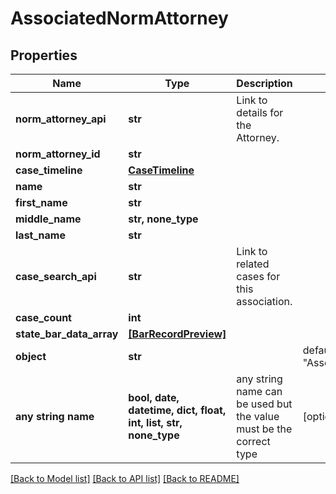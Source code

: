 # AssociatedNormAttorney


## Properties
Name | Type | Description | Notes
------------ | ------------- | ------------- | -------------
**norm_attorney_api** | **str** | Link to details for the Attorney. | 
**norm_attorney_id** | **str** |  | 
**case_timeline** | [**CaseTimeline**](CaseTimeline.md) |  | 
**name** | **str** |  | 
**first_name** | **str** |  | 
**middle_name** | **str, none_type** |  | 
**last_name** | **str** |  | 
**case_search_api** | **str** | Link to related cases for this association. | 
**case_count** | **int** |  | 
**state_bar_data_array** | [**[BarRecordPreview]**](BarRecordPreview.md) |  | 
**object** | **str** |  | defaults to "AssociatedNormAttorney"
**any string name** | **bool, date, datetime, dict, float, int, list, str, none_type** | any string name can be used but the value must be the correct type | [optional]

[[Back to Model list]](../README.md#documentation-for-models) [[Back to API list]](../README.md#documentation-for-api-endpoints) [[Back to README]](../README.md)


